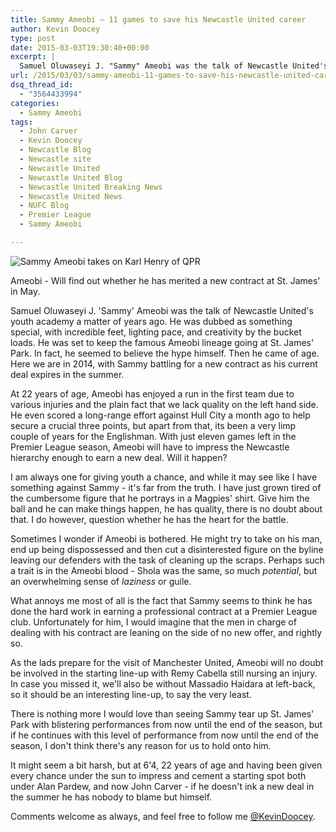 ```yaml
---
title: Sammy Ameobi – 11 games to save his Newcastle United career
author: Kevin Doocey
type: post
date: 2015-03-03T19:30:40+00:00
excerpt: |
  Samuel Oluwaseyi J. "Sammy" Ameobi was the talk of Newcastle United's youth academy a matter of years ago. He was dubbed as something special, with incredible feet, lighting pace, and creativity
url: /2015/03/03/sammy-ameobi-11-games-to-save-his-newcastle-united-career/
dsq_thread_id:
  - "3564433994"
categories:
  - Sammy Ameobi
tags:
  - John Carver
  - Kevin Doocey
  - Newcastle Blog
  - Newcastle site
  - Newcastle United
  - Newcastle United Blog
  - Newcastle United Breaking News
  - Newcastle United News
  - NUFC Blog
  - Premier League
  - Sammy Ameobi

---
```

![Sammy Ameobi takes on Karl Henry of QPR](https://www.tynetime.com/wp-content/uploads/2015/03/Sammy-Ameobi-Newcastle-QPR.jpg)

Ameobi - Will find out whether he has merited a new contract at St. James' in May.

Samuel Oluwaseyi J. 'Sammy' Ameobi was the talk of Newcastle United's youth academy a matter of years ago. He was dubbed as something special, with incredible feet, lighting pace, and creativity by the bucket loads. He was set to keep the famous Ameobi lineage going at St. James' Park. In fact, he seemed to believe the hype himself. Then he came of age. Here we are in 2014, with Sammy battling for a new contract as his current deal expires in the summer.

At 22 years of age, Ameobi has enjoyed a run in the first team due to various injuries and the plain fact that we lack quality on the left hand side. He even scored a long-range effort against Hull City a month ago to help secure a crucial three points, but apart from that, its been a very limp couple of years for the Englishman. With just eleven games left in the Premier League season, Ameobi will have to impress the Newcastle hierarchy enough to earn a new deal. Will it happen?

I am always one for giving youth a chance, and while it may see like I have something against Sammy - it's far from the truth. I have just grown tired of the cumbersome figure that he portrays in a Magpies' shirt. Give him the ball and he can make things happen, he has quality, there is no doubt about that. I do however, question whether he has  the heart for the battle.

Sometimes I wonder if Ameobi is bothered. He might try to take on his man, end up being dispossessed and then cut a disinterested figure on the byline leaving our defenders with the task of cleaning up the scraps. Perhaps such a trait is in the Ameobi blood - Shola was the same, so much _potential_, but an overwhelming sense of _laziness_ or guile.

What annoys me most of all is the fact that Sammy seems to think he has done the hard work in earning a professional contract at a Premier League club. Unfortunately for him, I would imagine that the men in charge of dealing with his contract are leaning on the side of no new offer, and rightly so.

As the lads prepare for the visit of Manchester United, Ameobi will no doubt be involved in the starting line-up with Remy Cabella still nursing an injury. In case you missed it, we'll also be without Massadio Haidara at left-back, so it should be an interesting line-up, to say the very least.

There is nothing more I would love than seeing Sammy tear up St. James' Park with blistering performances from now until the end of the season, but if he continues with this level of performance from now until the end of the season, I don't think there's any reason for us to hold onto him.

It might seem a bit harsh, but at 6'4, 22 years of age and having been given every chance under the sun to impress and cement a starting spot both under Alan Pardew, and now John Carver - if he doesn't ink a new deal in the summer he has nobody to blame but himself.

Comments welcome as always, and feel free to follow me [@KevinDoocey][1].

 [1]: https://twitter.com/kevindoocey "doocey"

